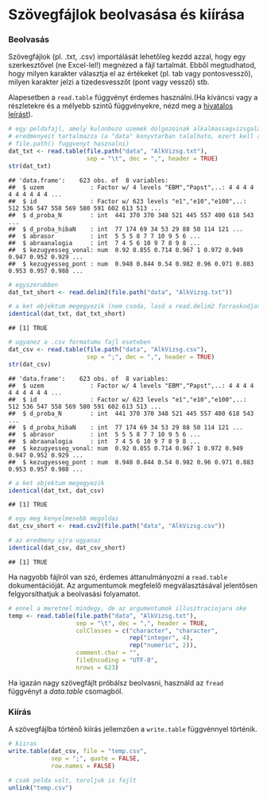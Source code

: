 # Szövegfájlok beolvasása és kiírása



### Beolvasás
Szövegfájlok (pl. .txt, .csv) importálását lehetőleg kezdd azzal, hogy 
egy szerkesztővel (ne Excel-lel!) megnézed a fájl tartalmát. Ebből megtudhatod,
hogy milyen karakter választja el az értékeket (pl. tab vagy pontosvessző),
milyen karakter jelzi a tizedesvesszőt (pont vagy vessző) stb.

Alapesetben a `read.table` függvényt érdemes használni.(Ha kíváncsi vagy a 
részletekre és a mélyebb szintű függvényekre, nézd meg a [hivatalos leírást](http://cran.rapporter.net/doc/manuals/r-release/R-data.html)).

```r
# egy peldafajl, amely kulonbozo uzemek dolgozoinak alkalmassagvizsgalati
# eredmenyeit tartalmazza (a "data" konyvtarban talalhato, ezert kell a
# file.path() fuggvenyt hasznalni)
dat_txt <- read.table(file.path("data", "AlkVizsg.txt"), 
                      sep = "\t", dec = ",", header = TRUE)
str(dat_txt)
```

```
## 'data.frame':	623 obs. of  8 variables:
##  $ uzem             : Factor w/ 4 levels "EBM","Papst",..: 4 4 4 4 4 4 4 4 4 4 ...
##  $ id               : Factor w/ 623 levels "e1","e10","e100",..: 512 536 547 558 569 580 591 602 613 513 ...
##  $ d_proba_N        : int  441 370 370 348 521 445 557 400 618 543 ...
##  $ d_proba_hibaN    : int  77 174 69 34 53 29 88 50 114 121 ...
##  $ abrasor          : int  5 5 5 8 7 7 10 9 5 6 ...
##  $ abraanalogia     : int  7 4 5 6 10 9 7 8 9 8 ...
##  $ kezugyesseg_vonal: num  0.92 0.855 0.714 0.967 1 0.972 0.949 0.947 0.952 0.929 ...
##  $ kezugyesseg_pont : num  0.948 0.844 0.54 0.982 0.96 0.971 0.883 0.953 0.957 0.988 ...
```

```r
# egyszerubben
dat_txt_short <- read.delim2(file.path("data", "AlkVizsg.txt"))

# a ket objektum megegyezik (nem csoda, lasd a read.delim2 forraskodjat)
identical(dat_txt, dat_txt_short)
```

```
## [1] TRUE
```

```r
# ugyanez a .csv formatumu fajl eseteben
dat_csv <- read.table(file.path("data", "AlkVizsg.csv"), 
                      sep = ";", dec = ",", header = TRUE)
str(dat_csv)
```

```
## 'data.frame':	623 obs. of  8 variables:
##  $ uzem             : Factor w/ 4 levels "EBM","Papst",..: 4 4 4 4 4 4 4 4 4 4 ...
##  $ id               : Factor w/ 623 levels "e1","e10","e100",..: 512 536 547 558 569 580 591 602 613 513 ...
##  $ d_proba_N        : int  441 370 370 348 521 445 557 400 618 543 ...
##  $ d_proba_hibaN    : int  77 174 69 34 53 29 88 50 114 121 ...
##  $ abrasor          : int  5 5 5 8 7 7 10 9 5 6 ...
##  $ abraanalogia     : int  7 4 5 6 10 9 7 8 9 8 ...
##  $ kezugyesseg_vonal: num  0.92 0.855 0.714 0.967 1 0.972 0.949 0.947 0.952 0.929 ...
##  $ kezugyesseg_pont : num  0.948 0.844 0.54 0.982 0.96 0.971 0.883 0.953 0.957 0.988 ...
```

```r
# a ket objektum megegyezik
identical(dat_txt, dat_csv)
```

```
## [1] TRUE
```

```r
# egy meg kenyelmesebb megoldas
dat_csv_short <- read.csv2(file.path("data", "AlkVizsg.csv"))

# az eredmeny ujra ugyanaz
identical(dat_csv, dat_csv_short)
```

```
## [1] TRUE
```

Ha nagyobb fájlról van szó, érdemes áttanulmányozni a `read.table`
dokumentációját. Az argumentumok megfelelő megválasztásával jelentősen
felgyorsíthatjuk a beolvasási folyamatot.

```r
# ennel a meretnel mindegy, de az argumentumok illusztraciojara oke
temp <- read.table(file.path("data", "AlkVizsg.txt"),
                   sep = "\t", dec = ",", header = TRUE,
                   colClasses = c("character", "character",
                                  rep("integer", 4),
                                  rep("numeric", 2)),
                   comment.char = "",
                   fileEncoding = "UTF-8",
                   nrows = 623)
```

Ha igazán nagy szövegfájlt próbálsz beolvasni, használd az `fread` függvényt
a *data.table* csomagból.

### Kiírás

A szövegfájlba történő kiírás jellemzően a `write.table` függvénnyel történik.

```r
# kiiras
write.table(dat_csv, file = "temp.csv", 
            sep = ";", quote = FALSE, 
            row.names = FALSE)

# csak pelda volt, toroljuk is fajlt
unlink("temp.csv")
```

